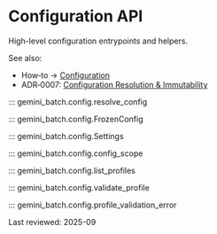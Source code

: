 # Configuration API

High-level configuration entrypoints and helpers.

See also:

- How‑to → [Configuration](../../how-to/configuration.md)
- ADR‑0007: [Configuration Resolution & Immutability](../../explanation/decisions/ADR-0007-configuration.md)

::: gemini_batch.config.resolve_config

::: gemini_batch.config.FrozenConfig

::: gemini_batch.config.Settings

::: gemini_batch.config.config_scope

::: gemini_batch.config.list_profiles

::: gemini_batch.config.validate_profile

::: gemini_batch.config.profile_validation_error

Last reviewed: 2025-09
